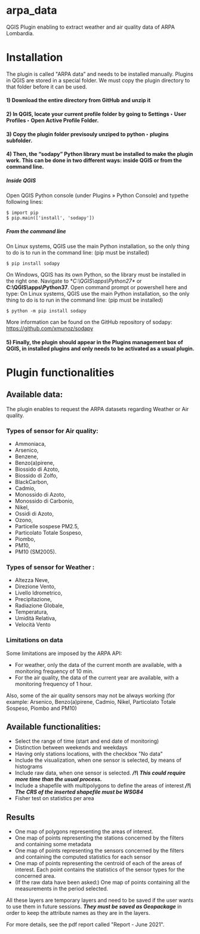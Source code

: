 # arpa_data
QGIS Plugin enabling to extract weather and air quality data of ARPA Lombardia.


# Installation 

The plugin is called "ARPA data” and needs to be installed manually. Plugins  in  QGIS  are stored in a special folder. We must copy the plugin directory to that folder before it can be used. 

#### 1) Download  the  entire  directory  from  GitHub and unzip it
#### 2) In QGIS, locate your current profile folder by going to Settings ‣ User Profiles ‣ Open Active Profile Folder.
#### 3) Copy the plugin folder previsouly unziped to python ‣ plugins subfolder. 
#### 4) Then, the “sodapy” Python library must be installed to make the plugin work. This can be done in two different ways: inside QGIS or from the command line.
##### Inside QGIS
Open  QGIS  Python  console  (under  Plugins  »  Python  Console)  and  typethe  following  lines:
```
$ import pip
$ pip.main(['install', 'sodapy'])
```
##### From the command line
On Linux systems, QGIS use the main Python installation, so the only thing to do is to run in the command line: (pip must be installed)
```
$ pip install sodapy
```
On  Windows,  QGIS  has  its  own  Python,  so  the  library must be  installed  in  the  right  one. Navigate to **C:\QGIS\apps\Python27\** or **C:\QGIS\apps\Python37**. Open command prompt or powershell here and type: 
On Linux systems, QGIS use the main Python installation, so the only thing to do is to run in the command line: (pip must be installed)
```
$ python -m pip install sodapy
```
More information can be found on the GitHub repository of sodapy: https://github.com/xmunoz/sodapy

#### 5) Finally, the plugin should appear in the Plugins management box of QGIS, in installed plugins and only needs to be activated as a usual plugin. 


# Plugin functionalities

## Available data:
The plugin enables to request the ARPA datasets regarding Weather or Air quality. 

### Types of sensor for Air quality: 
- Ammoniaca, 
- Arsenico, 
- Benzene, 
- Benzo(a)pirene, 
- Biossido di Azoto, 
- Biossido di Zolfo, 
- BlackCarbon, 
- Cadmio, 
- Monossido di Azoto, 
- Monossido di Carbonio, 
- Nikel, 
- Ossidi di Azoto, 
- Ozono, 
- Particelle sospese PM2.5, 
- Particolato Totale Sospeso, 
- Piombo, 
- PM10, 
- PM10 (SM2005). 

### Types of sensor for Weather : 
- Altezza Neve, 
- Direzione Vento, 
- Livello Idrometrico, 
- Precipitazione, 
- Radiazione Globale, 
- Temperatura, 
- Umidità Relativa, 
- Velocità Vento

### Limitations on data
Some limitations are imposed by the ARPA API:
- For weather, only the data of the current month are available, with a monitoring frequency of 10 min.
- For the air quality, the data of the current year are available, with a monitoring frequency of 1 hour.

Also, some of the air quality sensors may not be always working (for example: Arsenico, Benzo(a)pirene, Cadmio, Nikel, Particolato Totale Sospeso, Piombo and PM10)

## Available functionalities:
- Select the range of time (start and end date of monitoring)
- Distinction between weekends and weekdays 
- Having only stations locations, with the checkbox "No data"
- Include the visualization, when one sensor is selected, by means of histograms 
- Include raw data, when one sensor is selected. ***/!\ This could require more time than the usual process.***
- Include a shapefile with multipolygons to define the areas of interest ***/!\ The CRS of the inserted shapefile must be WSG84***
- Fisher test on statistics per area


## Results

- One map of polygons representing the areas of interest.
- One map of points representing the stations concerned by the filters and containing some metadata
- One map of points representing the sensors concerned by the filters and containing the computed statistics for each sensor
- One map of points representing the centroid of each of the areas of interest. Each point contains the statistics of the sensor types for the concerned area.
- (If the raw data have been asked:) One map of points containing all the measurements in the period selected. 

All these layers are temporary layers and need to be saved if the user wants to use them in future sessions. ***They must be saved as Geopackage*** in order to keep the attribute names as they are in the layers. 

For more details, see the pdf report called "Report - June 2021".
